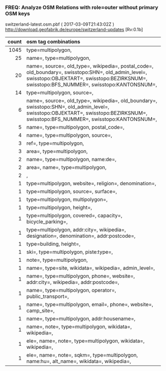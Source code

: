  
### FREQ: Analyze OSM Relations with role=outer without primary OSM keys 
switzerland-latest.osm.pbf ( 2017-03-09T21:43:02Z ) http://download.geofabrik.de/europe/switzerland-updates [Rv:0.1b]
 
|  count  |  osm tag combinations 
|  -----: | :---------------------------
|   1045  |  type=multipolygon, 
|     25  |  name=, type=multipolygon, 
|     20  |  name=, source=, old_type=, wikipedia=, postal_code=, old_boundary=, swisstopo:SHN=, old_admin_level=, swisstopo:OBJEKTART=, swisstopo:BEZIRKSNUM=, swisstopo:BFS_NUMMER=, swisstopo:KANTONSNUM=, 
|     14  |  type=multipolygon, source=, 
|      6  |  name=, source=, old_type=, wikipedia=, old_boundary=, swisstopo:SHN=, old_admin_level=, swisstopo:OBJEKTART=, swisstopo:BEZIRKSNUM=, swisstopo:BFS_NUMMER=, swisstopo:KANTONSNUM=, 
|      5  |  name=, type=multipolygon, postal_code=, 
|      4  |  name=, type=multipolygon, source=, 
|      3  |  ref=, type=multipolygon, 
|      3  |  area=, type=multipolygon, 
|      2  |  name=, type=multipolygon, name:de=, 
|      2  |  area=, name=, type=multipolygon, 
|      2  |  , 
|      1  |  type=multipolygon, website=, religion=, denomination=, 
|      1  |  type=multipolygon, source=, surface=, 
|      1  |  type=multipolygon, multipolygon=, 
|      1  |  type=multipolygon, height=, 
|      1  |  type=multipolygon, covered=, capacity=, bicycle_parking=, 
|      1  |  type=multipolygon, addr:city=, wikipedia=, designation=, denomination=, addr:postcode=, 
|      1  |  type=building, height=, 
|      1  |  ski=, type=multipolygon, piste:type=, 
|      1  |  note=, type=multipolygon, 
|      1  |  name=, type=site, wikidata=, wikipedia=, admin_level=, 
|      1  |  name=, type=multipolygon, phone=, website=, addr:city=, wikipedia=, addr:postcode=, 
|      1  |  name=, type=multipolygon, operator=, public_transport=, 
|      1  |  name=, type=multipolygon, email=, phone=, website=, camp_site=, 
|      1  |  name=, type=multipolygon, addr:housename=, 
|      1  |  name=, note=, type=multipolygon, wikidata=, wikipedia=, 
|      1  |  ele=, name=, note=, type=multipolygon, wikidata=, wikipedia=, 
|      1  |  ele=, name=, note=, sqkm=, type=multipolygon, name:hu=, alt_name=, wikidata=, wikipedia=, 
 

